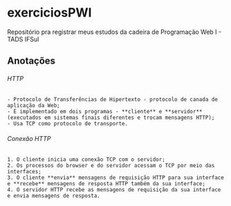 # exerciciosPWI
 Repositório pra registrar meus estudos da cadeira de Programação Web I - TADS IFSul

## Anotações
###### HTTP 
    - Protocolo de Transferências de Hipertexto - protocolo de canada de aplicação da Web;
    - É implementado em dois programas - **cliente** e **servidor** (executados em sistemas finais diferentes e trocam mensagens HTTP);
    - Usa TCP como protocolo de transporte.
###### Conexão HTTP
    1. O cliente inicia uma conexão TCP com o servidor;
    2. Os processos do browser e do servidor acessam o TCP por meio das interfaces;
    3. O cliente **envia** mensagens de requisição HTTP para sua interface e **recebe** mensagens de resposta HTTP também da sua interface;
    4. O servidor HTTP recebe as mensagens de requisição da sua interface e envia mensagens de resposta.
